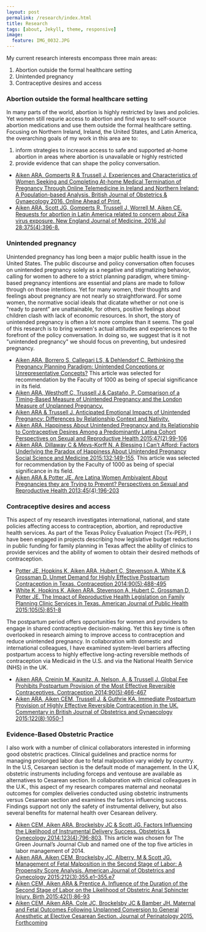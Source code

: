 ```yaml
---
layout: post
permalink: /research/index.html
title: Research
tags: [about, Jekyll, theme, responsive]
image:
  feature: IMG_0032.JPG
---
```


My current research interests encompass three main areas:  
1) Abortion outside the formal healthcare setting  
2) Unintended pregnancy  
3) Contraceptive desires and access

###   Abortion outside the formal healthcare setting

In many parts of the world, abortion is highly restricted by laws and policies. Yet women still requrie access to abortion and find ways to self-source abortion medications and use them outside the formal healthcare setting. Focusing on Northern Ireland, Ireland, the United States, and Latin America, the overarching goals of my work in this area are to:  
1) inform strategies to increase access to safe and supported at-home abortion in areas where abortion is unavailable or highly restricted  
2) provide evidence that can shape the policy conversation.  

* [Aiken ARA, Gomperts R & Trussell J. Experiences and Characteristics of Women Seeking and Completing At-home Medical Termination of Pregnancy Through Online Telemedicine in Ireland and Northern Ireland: A Population-based Analysis. British Journal of Obstetrics & Gynaecology 2016. Online Ahead of Print.](http://onlinelibrary.wiley.com/doi/10.1111/1471-0528.14401/full)  
* [Aiken ARA, Scott JG, Gomperts R, Trussell J, Worrell M, Aiken CE. Requests for abortion in Latin America related to concern about Zika virus exposure. New England Journal of Medicine. 2016 Jul 28;375(4):396-8.     ](http://www.nejm.org/doi/full/10.1056/NEJMc1605389#t=article)


###   Unintended pregnancy 

Unintended pregnancy has long been a major public health issue in the United States. The public discourse and policy conversation often focuses on unintended pregnancy solely as a negative and stigmatizing behavior, calling for women to adhere to a strict planning paradigm, where timing-based pregnancy intentions are essential and plans are made to follow through on those intentions. Yet for many women, their thoughts and feelings about pregnancy are not nearly so straightforward. For some women, the normative social ideals that dicatate whether or not one is "ready to parent" are unattainable, for others, positive feelings about children clash with lack of economic resources. In short, the story of unintended pregnancy is often a lot more complex than it seems. The goal of this research is to bring women's actual attitudes and experiences to the forefront of the policy conversation. In doing so, we suggest that is it not "unintended pregnancy" we should focus on preventing, but undesired pregnancy.

* [Aiken ARA, Borrero S, Callegari LS, & Dehlendorf C. Rethinking the Pregnancy Planning Paradigm: Unintended Conceptions or Unrepresentative Concepts?](http://onlinelibrary.wiley.com/doi/10.1363/48e10316/abstract) This article was selected for recommendation by the Faculty of 1000 as being of special significance in its field.  
* [Aiken ARA, Westhoff C, Trussell J & Castaño, P. Comparison of a Timing-Based Measure of Unintended Pregnancy and the London Measure of Unplanned Pregnancy.](http://onlinelibrary.wiley.com/doi/10.1363/48e11316/full)  
* [Aiken ARA & Trussell J. Anticipated Emotional Impacts of Unintended Pregnancy: Differences by Relationship Context and Nativity.](http://onlinelibrary.wiley.com/doi/10.1111/jomf.12338/full)  
* [Aiken ARA. Happiness About Unintended Pregnancy and its Relationship to Contraceptive Desires Among a Predominantly Latina Cohort Perspectives on Sexual and Reproductive Health 2015:47(2);99-106](http://www.ncbi.nlm.nih.gov/pubmed/?term=Happiness+About+Unintended+Pregnancy+and+its+Relationship+to+Contraceptive+Desires+Among+a+Predominantly+++++++++++++Latina+Cohort+Perspectives+on+Sexual+and+Reproductive+Health+2015)  
* [Aiken ARA, Dillaway C & Mevs-Korff N. A Blessing I Can’t Afford: Factors Underlying the
Paradox of Happiness About Unintended Pregnancy Social Science and Medicine 2015:132;149-155](http://www.ncbi.nlm.nih.gov/pubmed/?term=a+blessing+i+can't+afford).  This article was selected for recommendation by the Faculty of 1000 as being of special significance in its field.  
* [Aiken ARA & Potter JE. Are Latina Women Ambivalent About Pregnancies they are Trying to Prevent? Perspectives on Sexual and Reproductive Health 2013:45(4);196-203](http://www.ncbi.nlm.nih.gov/pubmed/?term=Are+Latina+Women+Ambivalent+About+Pregnancies+they+are+Trying+to+Prevent%3F+Perspectives+on+Sexual+and+Reproductive+Health)  

### Contraceptive desires and access 

This aspect of my research investigates international, national, and state policies affecting access to contraception, abortion, and reproductive health services. As part of the Texas Policy Evaluation Project (Tx-PEP), I have been engaged in projects describing how legislative budget reductions in public funding for family planning in Texas affect the ability of clinics to provide services and the ability of women to obtain their desired methods of contraception.   

* [Potter JE, Hopkins K, Aiken ARA, Hubert C, Stevenson A, White K & Grossman D. Unmet Demand for Highly Effective Postpartum Contraception in Texas. Contraception 2014:90(5);488-495](http://www.ncbi.nlm.nih.gov/pubmed/?term=Unmet+Demand+for+Highly+Effective+Postpartum+Contraception+in+Texas)  
* [White K, Hopkins K, Aiken ARA, Stevenson A, Hubert C, Grossman D, Potter JE. The Impact of Reproductive Health Legislation on Family Planning Clinic Services in Texas. American Journal of Public Health 2015:105(5);851-8](http://www.ncbi.nlm.nih.gov/pubmed/?term=The+Impact+of+Reproductive+Health+Legislation+on+Family+Planning+Clinic+Services+in+Texas)

The postpartum period offers opportunities for women and providers to engage in shared contraceptive decision-making. Yet this key time is often overlooked in research aiming to improve access to contraception and reduce unintended pregnancy. In collaboration with domestic and international colleagues, I have examined system-level barriers affecting postpartum access to highly effective long-acting reversible methods of contraception via Medicaid in the U.S. and via the National Health Service (NHS) in the UK.  

* [Aiken ARA, Creinin M, Kaunitz, A, Nelson, A, & Trussell J. Global Fee Prohibits Postpartum Provision of the Most Effective Reversible Contraceptives. Contraception 2014:90(5);466-467](http://www.ncbi.nlm.nih.gov/pubmed/?term=Global+Fee+Prohibits+Postpartum+Provision+of+the+Most+Effective+Reversible+Contraceptives.)  
* [Aiken ARA, Aiken CEM, Trussell J, & Guthrie KA. Immediate Postpartum Provision of Highly Effective Reversible Contraception in the UK. Commentary in British Journal of Obstetrics and Gynaecology 2015:122(8);1050-1](http://www.ncbi.nlm.nih.gov/pubmed/25626730)


### Evidence-Based Obstetric Practice

I also work with a number of clinical collaborators interested in informing good obstetric practices. Clinical guidelines and practice norms for managing prolonged labor due to fetal malposition vary widely by country. In the U.S, Cesarean section is the default mode of management. In the U.K, obstetric instruments including forceps and ventouse are available as alternatives to Cesarean section. In collaboration with clinical colleagues in the U.K., this aspect of my research compares maternal and neonatal outcomes for complex deliveries conducted using obstetric instruments versus Cesarean section and examines the factors influencing success. Findings support not only the safety of instrumental delivery, but also several benefits for maternal health over Cesarean delivery.  

* [Aiken CEM, Aiken ARA, Brockelsby JC & Scott JG. Factors Influencing the Likelihood of Instrumental Delivery Success. Obstetrics & Gynecology 2014:123(4);796-803](http://www.ncbi.nlm.nih.gov/pubmed/?term=Factors+Influencing+the+Likelihood+of+Instrumental+Delivery+Success). This article was chosen for The Green Journal’s Journal Club and named one of the top five articles in labor management of 2014.  
* [Aiken ARA, Aiken CEM, Brockelsby JC, Alberry, M & Scott JG. Management of Fetal Malposition in the Second Stage of Labor: A Propensity Score Analysis. American Journal of Obstetrics and Gynecology 2015:212(3);355.e1–355.e7](http://www.ncbi.nlm.nih.gov/pubmed/?term=Management+of+Fetal+Malposition+in+the+Second+Stage+of+Labor%3A+A+Propensity+Score+Analysis)  
* [Aiken CEM, Aiken ARA & Prentice A. Influence of the Duration of the Second Stage of Labor on the Likelihood of Obstetric Anal Sphincter Injury. Birth 2015:42(1);86-93](http://www.ncbi.nlm.nih.gov/pubmed/25439012)  
* [Aiken CEM, Aiken ARA, Cole JC, Brockelsby JC & Bamber JH. Maternal and Fetal Outcomes
Following Unplanned Conversion to General Anesthetic at Elective Cesarean Section. Journal of Perinatology 2015. Forthcoming](http://www.ncbi.nlm.nih.gov/pubmed/?term=Maternal+and+Fetal+Outcomes+Following+Unplanned+Conversion+to+General+Anesthetic+at+Elective+Cesarean+Section)  




 
 
